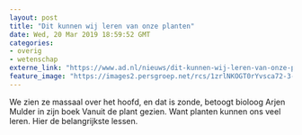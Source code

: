 ```yaml
---
layout: post
title: "Dit kunnen wij leren van onze planten"
date: Wed, 20 Mar 2019 18:59:52 GMT
categories: 
- overig 
- wetenschap 
externe_link: "https://www.ad.nl/nieuws/dit-kunnen-wij-leren-van-onze-planten~afc72971/"
feature_image: "https://images2.persgroep.net/rcs/1zrlNKOGT0rYvsca72-3-0T3Nu4/diocontent/142626837/_fitwidth/400/?appId=21791a8992982cd8da851550a453bd7f&quality=0.7"
---
```


We zien ze massaal over het hoofd, en dat is zonde, betoogt bioloog Arjen Mulder in zijn boek Vanuit de plant gezien. Want planten kunnen ons veel leren. Hier de belangrijkste lessen.
